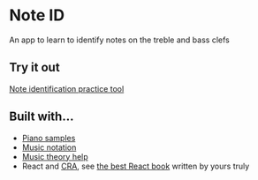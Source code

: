 # Note ID

An app to learn to identify notes on the treble and bass clefs

## Try it out

[Note identification practice tool](https://www.onlinemusictools.com/noteid/)

## Built with...

  * [Piano samples](https://github.com/ryanatkn/ear-sharpener/tree/master/static/audio/notes)
  * [Music notation](https://github.com/0xfe/vexflow)
  * [Music theory help](https://github.com/saebekassebil/teoria)
  * React and [CRA](https://github.com/facebookincubator/create-react-app), see [the best React book](http://www.amazon.com/dp/1491931825/?tag=w3clubs-20) written by yours truly
  
  